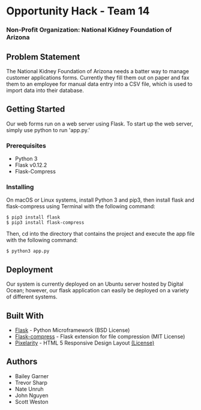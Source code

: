 # Opportunity Hack - Team 14
### Non-Profit Organization: National Kidney Foundation of Arizona

## Problem Statement

The National Kidney Foundation of Arizona needs a batter way to manage customer applications forms. Currently they fill them out on paper and fax them to an employee for manual data entry into a CSV file, which is used to import data into their database.

## Getting Started

Our web forms run on a web server using Flask. To start up the web server, simply use python to run 'app.py.'

### Prerequisites

* Python 3
* Flask v0.12.2
* Flask-Compress

### Installing

On macOS or Linux systems, install Python 3 and pip3, then install flask and flask-compress using Terminal with the following command:
```
$ pip3 install flask
$ pip3 install flask-compress
```
Then, cd into the directory that contains the project and execute the app file with the following command:
```
$ python3 app.py
```
## Deployment

Our system is currently deployed on an Ubuntu server hosted by Digital Ocean; however, our flask application can easily be deployed on a variety of different systems.

## Built With

* [Flask](http://flask.pocoo.org) - Python Microframework (BSD License)
* [Flask-compress](https://github.com/libwilliam/flask-compress) - Flask extension for file compression (MIT License)
* [Pixelarity](https://pixelarity.com) - HTML 5 Responsive Design Layout [(License)](https://pixelarity.com/license)

## Authors

* Bailey Garner
* Trevor Sharp
* Nate Unruh
* John Nguyen
* Scott Weston

